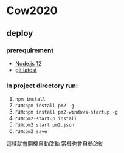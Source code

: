 # Cow2020
## deploy
### prerequirement
* [Node.js 12](https://nodejs.org/dist/v12.18.3/node-v12.18.3-x64.msi)
* [git latest](https://git-scm.com/download/win)
### In project directory run:
1. ```npm install```
2. run:```npm install pm2 -g```
3. run:```npm install pm2-windows-startup -g```
4. run:```pm2-startup install```
5. run:```pm2 start pm2.json```
6. run:```pm2 save```

這樣就會開機自動啟動 當機也會自動啟動
